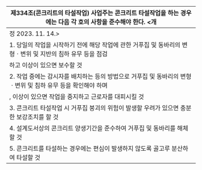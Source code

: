 | 제334조(콘크리트의 타설작업) 사업주는 콘크리트 타설작업을 하는 경우에는 다음 각 호의 사항을 준수해야 한다. <개 |
| --- |
| 정 2023. 11. 14.> |
| 1. 당일의 작업을 시작하기 전에 해당 작업에 관한 거푸집 및 동바리의 변형ㆍ변위 및 지반의 침하 유무 등을 점검 |
| 하고 이상이 있으면 보수할 것 |
| 2. 작업 중에는 감시자를 배치하는 등의 방법으로 거푸집 및 동바리의 변형ㆍ변위 및 침하 유무 등을 확인해야 하며 |
| , 이상이 있으면 작업을 중지하고 근로자를 대피시킬 것 |
| 3. 콘크리트 타설작업 시 거푸집 붕괴의 위험이 발생할 우려가 있으면 충분한 보강조치를 할 것 |
| 4. 설계도서상의 콘크리트 양생기간을 준수하여 거푸집 및 동바리를 해체할 것 |
| 5. 콘크리트를 타설하는 경우에는 편심이 발생하지 않도록 골고루 분산하여 타설할 것 |